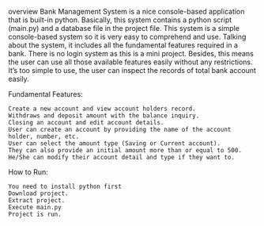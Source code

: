 
overview
Bank Management System is a nice console-based application that is built-in python. Basically, this system contains a python script (main.py) and a database file in the project file. This system is a simple console-based system so it is very easy to comprehend and use. Talking about the system, it includes all the fundamental features required in a bank. There is no login system as this is a mini project. Besides, this means the user can use all those available features easily without any restrictions. It’s too simple to use, the user can inspect the records of total bank account easily.

Fundamental Features:

    Create a new account and view account holders record.
    Withdraws and deposit amount with the balance inquiry.
    Closing an account and edit account details.
    User can create an account by providing the name of the account holder, number, etc.
    User can select the amount type (Saving or Current account).
    They can also provide an initial amount more than or equal to 500.
    He/She can modify their account detail and type if they want to.

How to Run:

    You need to install python first
    Download project.
    Extract project.
    Execute main.py
    Project is run.
